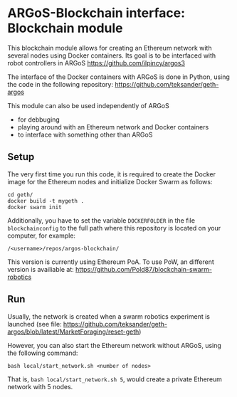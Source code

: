 # ARGoS-Blockchain interface: Blockchain module

This blockchain module allows for creating an Ethereum network with several
nodes using Docker containers. Its goal is to be interfaced with robot controllers in ARGoS
https://github.com/ilpincy/argos3

The interface of the Docker containers with ARGoS is done in Python, using the code in the following repository:
https://github.com/teksander/geth-argos


This module can also be used independently of ARGoS
- for debbuging
- playing around with an Ethereum network and Docker containers
- to interface with something other than ARGoS


## Setup

The very first time you run this code, it is required to create the
Docker image for the Ethereum nodes and initialize Docker Swarm as
follows:

```
cd geth/
docker build -t mygeth .
docker swarm init
```

Additionally, you have to set the variable `DOCKERFOLDER` in
the file `blockchainconfig` to the full path where this
repository is located on your computer, for example:

```
/<username>/repos/argos-blockchain/
```

This version is currently using Ethereum PoA. To use PoW, an different version is availiable at:
https://github.com/Pold87/blockchain-swarm-robotics


## Run

Usually, the network is created when a swarm robotics experiment is launched 
(see file: https://github.com/teksander/geth-argos/blob/latest/MarketForaging/reset-geth)

However, you can also start the Ethereum network without ARGoS, using
the following command:

```bash local/start_network.sh <number of nodes>```

That is, `bash local/start_network.sh 5`, would
create a private Ethereum network with 5 nodes.
